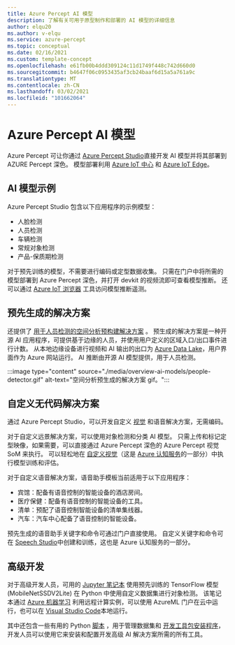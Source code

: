 ```yaml
---
title: Azure Percept AI 模型
description: 了解有关可用于原型制作和部署的 AI 模型的详细信息
author: elqu20
ms.author: v-elqu
ms.service: azure-percept
ms.topic: conceptual
ms.date: 02/16/2021
ms.custom: template-concept
ms.openlocfilehash: e61fb00b4ddd309124c11d1749f448c742d660d0
ms.sourcegitcommit: b4647f06c0953435af3cb24baaf6d15a5a761a9c
ms.translationtype: MT
ms.contentlocale: zh-CN
ms.lasthandoff: 03/02/2021
ms.locfileid: "101662064"
---
```

# <a name="azure-percept-ai-models"></a>Azure Percept AI 模型

Azure Percept 可让你通过 [Azure Percept Studio](https://go.microsoft.com/fwlink/?linkid=2135819)直接开发 AI 模型并将其部署到 AZURE Percept 深色。 模型部署利用 [Azure IoT 中心](https://azure.microsoft.com/services/iot-hub/) 和 [Azure IoT Edge](https://azure.microsoft.com/services/iot-edge/#iotedge-overview)。

## <a name="sample-ai-models"></a>AI 模型示例

Azure Percept Studio 包含以下应用程序的示例模型：

- 人脸检测
- 人员检测
- 车辆检测
- 常规对象检测
- 产品-保质期检测

对于预先训练的模型，不需要进行编码或定型数据收集。 只需在门户中将所需的模型部署到 Azure Percept 深色，并打开 devkit 的视频流即可查看模型推断。 还可以通过 [Azure IoT 浏览器](https://github.com/Azure/azure-iot-explorer/releases) 工具访问模型推断遥测。

## <a name="pre-built-solutions"></a>预先生成的解决方案

还提供了 [用于人员检测的空间分析预构建解决方案](https://github.com/george-moore/Santa-Cruz-AI-App) 。 预生成的解决方案是一种开源 AI 应用程序，可提供基于边缘的人员，并使用用户定义的区域入口/出口事件进行计数。 从本地边缘设备进行视频和 AI 输出的出口为 [Azure Data Lake](https://azure.microsoft.com/solutions/data-lake/)，用户界面作为 Azure 网站运行。 AI 推断由开源 AI 模型提供，用于人员检测。

:::image type="content" source="./media/overview-ai-models/people-detector.gif" alt-text="空间分析预生成的解决方案 gif。":::

## <a name="custom-no-code-solutions"></a>自定义无代码解决方案

通过 Azure Percept Studio，可以开发自定义 [视觉](./tutorial-nocode-vision.md) 和语音解决方案，无需编码。

对于自定义远景解决方案，可以使用对象检测和分类 AI 模型。 只需上传和标记定型映像，如果需要，可以直接通过 Azure Percept 深色的 Azure Percept 视觉 SoM 来执行。 可以轻松地在 [自定义视觉](https://www.customvision.ai/)（这是 [Azure 认知服务](https://azure.microsoft.com/services/cognitive-services/#overview)的一部分）中执行模型训练和评估。

对于自定义语音解决方案，语音助手模板当前适用于以下应用程序：

- 宾馆：配备有语音控制的智能设备的酒店房间。
- 医疗保健：配备有语音控制的智能设备的工具。
- 清单：预配了语音控制智能设备的清单集线器。
- 汽车：汽车中心配备了语音控制的智能设备。

预先生成的语音助手关键字和命令可通过门户直接使用。 自定义关键字和命令可在 [Speech Studio](https://speech.microsoft.com/)中创建和训练，这也是 Azure 认知服务的一部分。

## <a name="advanced-development"></a>高级开发

对于高级开发人员，可用的 [Jupyter 笔记本](https://github.com/microsoft/Project-Santa-Cruz-Preview/blob/main/Sample-Scripts-and-Notebooks/Official/Machine%20Learning%20Notebooks/Transferlearningusing_SSDLiteV2%20Model.ipynb) 使用预先训练的 TensorFlow 模型 (MobileNetSSDV2Lite) 在 Python 中使用自定义数据集进行对象检测。 该笔记本通过 [Azure 机器学习](https://azure.microsoft.com/services/machine-learning/#product-overview) 利用远程计算实例，可以使用 AzureML 门户在云中运行，也可以在 [Visual Studio Code](https://code.visualstudio.com/)本地运行。

其中还包含一些有用的 Python [脚本](https://github.com/microsoft/Project-Santa-Cruz-Preview/tree/main/Sample-Scripts-and-Notebooks/Official/Scripts) ，用于管理数据集和 [开发工具包安装程序](https://github.com/microsoft/Project-Santa-Cruz-Preview/blob/main/Sample-Scripts-and-Notebooks/Official/Machine%20Learning%20Notebooks/dev-tools-installer.md)，开发人员可以使用它来安装和配置开发高级 AI 解决方案所需的所有工具。
